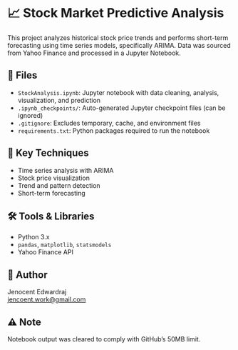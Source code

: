 # 📈 Stock Market Predictive Analysis

This project analyzes historical stock price trends and performs short-term forecasting using time series models, specifically ARIMA. Data was sourced from Yahoo Finance and processed in a Jupyter Notebook.

## 📂 Files
- `StockAnalysis.ipynb`: Jupyter notebook with data cleaning, analysis, visualization, and prediction
- `.ipynb_checkpoints/`: Auto-generated Jupyter checkpoint files (can be ignored)
- `.gitignore`: Excludes temporary, cache, and environment files
- `requirements.txt`: Python packages required to run the notebook

## 🧠 Key Techniques
- Time series analysis with ARIMA
- Stock price visualization
- Trend and pattern detection
- Short-term forecasting

## 🛠️ Tools & Libraries
- Python 3.x
- `pandas`, `matplotlib`, `statsmodels`
- Yahoo Finance API

## 👤 Author
Jenocent Edwardraj  
[jencoent.work@gmail.com](mailto:jencoent.work@gmail.com)

## ⚠️ Note
Notebook output was cleared to comply with GitHub’s 50MB limit.
